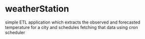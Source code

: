 # weatherStation
simple ETL application which extracts the observed and forecasted temperature for a city and schedules fetching that data using cron scheduler
